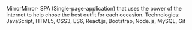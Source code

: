 MirrorMirror- SPA (Single-page-application) that uses the power of the internet to help chose the best outfit for each occasion. 
Technologies: JavaScript, HTML5, CSS3, ES6, React.js, Bootstrap, Node.js, MySQL, Git
